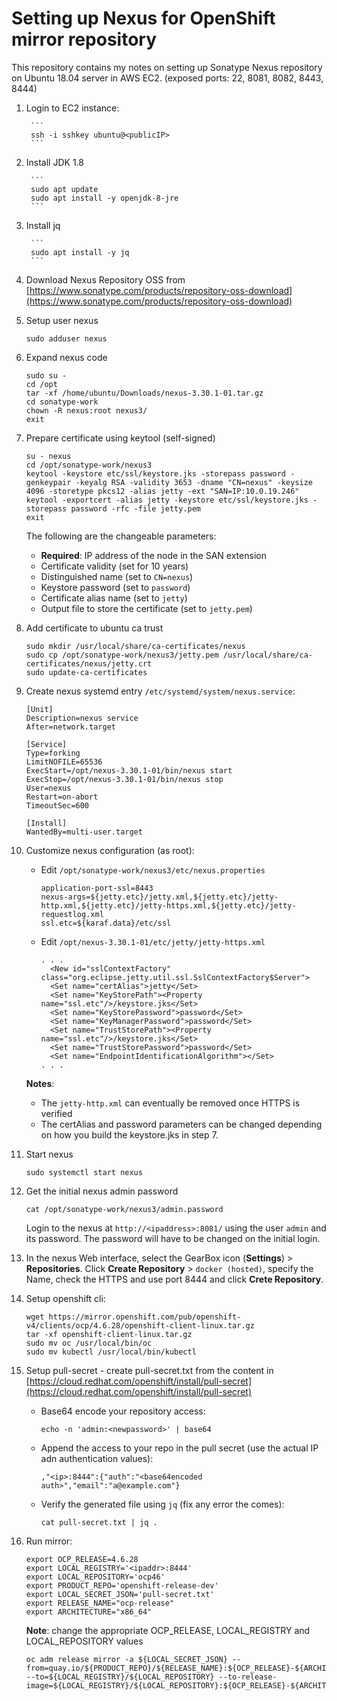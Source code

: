 # Setting up Nexus for OpenShift mirror repository

This repository contains my notes on setting up Sonatype Nexus repository on Ubuntu 18.04 server in AWS EC2. (exposed ports: 22, 8081, 8082, 8443, 8444)

1. Login to EC2 instance:

        ```
        ssh -i sshkey ubuntu@<publicIP>
        ```

2. Install JDK 1.8

        ```
        sudo apt update
        sudo apt install -y openjdk-8-jre
        ```

3. Install jq

        ```
        sudo apt install -y jq
        ```

4. Download Nexus Repository OSS from [https://www.sonatype.com/products/repository-oss-download](https://www.sonatype.com/products/repository-oss-download)

5. Setup user nexus

    ```
    sudo adduser nexus
    ```
6. Expand nexus code

    ```
    sudo su -
    cd /opt
    tar -xf /home/ubuntu/Downloads/nexus-3.30.1-01.tar.gz
    cd sonatype-work
    chown -R nexus:root nexus3/
    exit
    ```

7. Prepare certificate using keytool (self-signed)

    ```
    su - nexus
    cd /opt/sonatype-work/nexus3
    keytool -keystore etc/ssl/keystore.jks -storepass password -genkeypair -keyalg RSA -validity 3653 -dname "CN=nexus" -keysize 4096 -storetype pkcs12 -alias jetty -ext "SAN=IP:10.0.19.246"
    keytool -exportcert -alias jetty -keystore etc/ssl/keystore.jks -storepass password -rfc -file jetty.pem
    exit
    ```

    The following are the changeable parameters:
    - **Required**: IP address of the node in the SAN extension 
    - Certificate validity (set for 10 years)
    - Distinguished name (set to `CN=nexus`)
    - Keystore password (set to `password`)
    - Certificate alias name (set to `jetty`)
    - Output file to store the certificate (set to `jetty.pem`)

8. Add certificate to ubuntu ca trust

    ```
    sudo mkdir /usr/local/share/ca-certificates/nexus
    sudo cp /opt/sonatype-work/nexus3/jetty.pem /usr/local/share/ca-certificates/nexus/jetty.crt
    sudo update-ca-certificates
    ```

9. Create nexus systemd entry `/etc/systemd/system/nexus.service`:

    ```
    [Unit]
    Description=nexus service
    After=network.target

    [Service]
    Type=forking
    LimitNOFILE=65536
    ExecStart=/opt/nexus-3.30.1-01/bin/nexus start
    ExecStop=/opt/nexus-3.30.1-01/bin/nexus stop
    User=nexus
    Restart=on-abort
    TimeoutSec=600

    [Install]
    WantedBy=multi-user.target
    ```

7. Customize nexus configuration (as root):

    - Edit `/opt/sonatype-work/nexus3/etc/nexus.properties`

        ```
        application-port-ssl=8443
        nexus-args=${jetty.etc}/jetty.xml,${jetty.etc}/jetty-http.xml,${jetty.etc}/jetty-https.xml,${jetty.etc}/jetty-requestlog.xml
        ssl.etc=${karaf.data}/etc/ssl
        ```
    - Edit `/opt/nexus-3.30.1-01/etc/jetty/jetty-https.xml`

        ```
        . . .
          <New id="sslContextFactory" class="org.eclipse.jetty.util.ssl.SslContextFactory$Server">
          <Set name="certAlias">jetty</Set>
          <Set name="KeyStorePath"><Property name="ssl.etc"/>/keystore.jks</Set>
          <Set name="KeyStorePassword">password</Set>
          <Set name="KeyManagerPassword">password</Set>
          <Set name="TrustStorePath"><Property name="ssl.etc"/>/keystore.jks</Set>
          <Set name="TrustStorePassword">password</Set>
          <Set name="EndpointIdentificationAlgorithm"></Set>
        . . .
        ```
    **Notes**:

    - The `jetty-http.xml` can eventually be removed once HTTPS is verified
    - The certAlias and password parameters can be changed depending on how you build the keystore.jks in step 7.

8. Start nexus

    ```
    sudo systemctl start nexus
    ```

9. Get the initial nexus admin password

    ```
    cat /opt/sonatype-work/nexus3/admin.password
    ```
    Login to the nexus at `http://<ipaddress>:8081/` using the user `admin` and its password. The password will have to be changed on the initial login.

10. In the nexus Web interface, select the GearBox icon (**Settings**) > **Repositories**. Click **Create Repository** > `docker (hosted)`, specify the Name, check the HTTPS and use port 8444 and click **Crete Repository**.  

10. Setup openshift cli:

    ```
    wget https://mirror.openshift.com/pub/openshift-v4/clients/ocp/4.6.28/openshift-client-linux.tar.gz
    tar -xf openshift-client-linux.tar.gz
    sudo mv oc /usr/local/bin/oc
    sudo mv kubectl /usr/local/bin/kubectl
    ```

11. Setup pull-secret - create pull-secret.txt from the content in [https://cloud.redhat.com/openshift/install/pull-secret](https://cloud.redhat.com/openshift/install/pull-secret)

    - Base64 encode your repository access:

        ```
        echo -n 'admin:<newpassword>' | base64
        ```

    - Append the access to your repo in the pull secret (use the actual IP adn authentication values): 

        ```
        ,"<ip>:8444":{"auth":"<base64encoded auth>","email":"a@example.com"}
        ```
    - Verify the generated file using `jq` (fix any error the comes):

        ```
        cat pull-secret.txt | jq .
        ```

12. Run mirror:

    ```
    export OCP_RELEASE=4.6.28 
    export LOCAL_REGISTRY='<ipaddr>:8444' 
    export LOCAL_REPOSITORY='ocp46' 
    export PRODUCT_REPO='openshift-release-dev' 
    export LOCAL_SECRET_JSON='pull-secret.txt' 
    export RELEASE_NAME="ocp-release" 
    export ARCHITECTURE="x86_64"
    ```
    **Note**: change the appropriate OCP_RELEASE, LOCAL_REGISTRY and LOCAL_REPOSITORY values

    ```
    oc adm release mirror -a ${LOCAL_SECRET_JSON} --from=quay.io/${PRODUCT_REPO}/${RELEASE_NAME}:${OCP_RELEASE}-${ARCHITECTURE} --to=${LOCAL_REGISTRY}/${LOCAL_REPOSITORY} --to-release-image=${LOCAL_REGISTRY}/${LOCAL_REPOSITORY}:${OCP_RELEASE}-${ARCHITECTURE}
    ```
